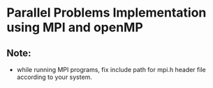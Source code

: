 # Parallel Problems Implementation using MPI and openMP

## Note:

- while running MPI programs, fix include path for mpi.h header file according to your system.